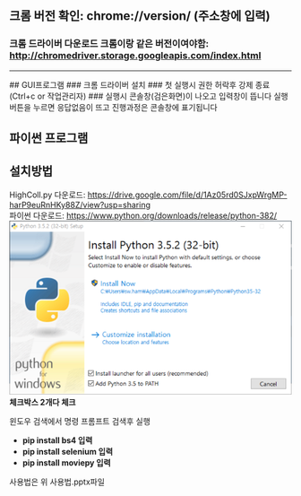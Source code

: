 ## 크롬 버전 확인: chrome://version/ (주소창에 입력)   
### 크롬 드라이버 다운로드 **크롬이랑 같은 버전이여야함**: http://chromedriver.storage.googleapis.com/index.html
<hr />   
## GUI프로그램
### 크롬 드라이버 설치
### 첫 실행시 권한 허락후 강제 종료(Ctrl+c or 작업관리자)
### 실행시 콘솔창(검은화면)이 나오고 입력창이 뜹니다 실행 버튼을 누르면 응답없음이 뜨고 진행과정은 콘솔창에 표기됩니다

## 파이썬 프로그램
## 설치방법
HighColl.py 다운로드: https://drive.google.com/file/d/1Az05rd0SJxpWrgMP-harP9euRnHKy88Z/view?usp=sharing   
파이썬 다운로드: https://www.python.org/downloads/release/python-382/   
![다운로드](./img.png)   
**체크박스 2개다 체크**

윈도우 검색에서 명령 프롬프트 검색후 실행      
- **pip install bs4 입력**   
- **pip install selenium 입력**   
- **pip install moviepy 입력**   


사용법은 위 사용법.pptx파일 
